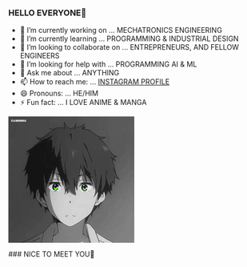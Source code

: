 ### HELLO EVERYONE👋

- 🔭 I’m currently working on ... MECHATRONICS ENGINEERING
- 🌱 I’m currently learning ... PROGRAMMING & INDUSTRIAL DESIGN
- 👯 I’m looking to collaborate on ... ENTREPRENEURS, AND FELLOW ENGINEERS
- 🤔 I’m looking for help with ... PROGRAMMING AI & ML
- 💬 Ask me about ... ANYTHING
- 📫 How to reach me: ... [INSTAGRAM PROFILE](https://www.instagram.com/k.r.dhanush123/)
- 😄 Pronouns: ... HE/HIM
- ⚡ Fun fact: ... I LOVE ANIME & MANGA

<p><img align="center" src="https://github.com/K-R-DHANUSH/K-R-DHANUSH/blob/main/ByHV.gif" width="50%" height="50%" /></p>
### NICE TO MEET YOU👋



